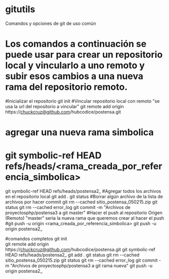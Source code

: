 # gitutils
Comandos y opciones de git de uso común
# Los comandos a continuación se puede usar para crear un repositorio local y vincularlo a uno remoto y subir esos cambios a una nueva rama del repositorio remoto.
#Inicializar el repositorio
git init
#Vincular repositorio local con remoto "se usa la url del repositorio a vincular"
git remote add origin https://chuckcruz@github.com/hubcodice/postensa.git
# agregar una nueva rama simbolica
# git symbolic-ref HEAD refs/heads/<rama_creada_por_referencia_simbolica>
git symbolic-ref HEAD refs/heads/postensa2_
#Agregar todos los archivos en el repositorio local
git add .
git status
#Borrar algún archivo de la lista de archivos por hacer commit
git rm --cached sitio_postensa_050215.zip
git status
git rm --cached error_log
git commit -m "Archivos de proyectosphp/postensa3 a git master"
#Hacer el push al repositorio Origen (Remoto) "master" seria la nueva rama que queremos crear al hacer el push
#git push -u origin <rama_creada_por_referencia_simbolica>
git push -u origin postensa2_

#comandos completos
git init
<br>
git remote add origin https://chuckcruz@github.com/hubcodice/postensa.git
git symbolic-ref HEAD refs/heads/postensa2_
git add .
git status
git rm --cached sitio_postensa_050215.zip
git status
git rm --cached error_log
git commit -m "Archivos de proyectosphp/postensa3 a git rama nueva"
git push -u origin postensa2_
